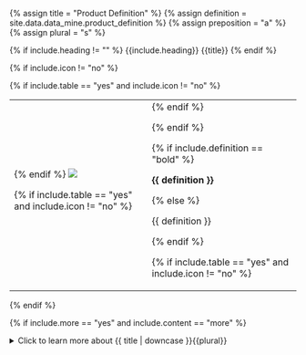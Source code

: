 <!--------------------------------------------- TITLE AND DEFINITION starts -->

{% assign title = "Product Definition" %}
{% assign definition = site.data.data_mine.product_definition %}
{% assign preposition = "a" %}
{% assign plural = "s" %}

<!--------------------------------------------- TITLE AND DEFINITION ends -->

{% if include.heading != "" %}
{{include.heading}} {{title}}
{% endif %}

{% if include.icon != "no" %} 

{% if include.table == "yes" and include.icon != "no" %}
<table class="definitionTable"><tr><td>
{% endif %}

<img src='images/icons/{{include.icon}}{{ title | downcase | replace: " ", "-" }}.png' />

{% if include.table == "yes" and include.icon != "no" %}
</td><td>
{% endif %}

{% endif %}

{% if include.definition == "bold" %}

<strong>{{ definition }}</strong>

{% else %}

{{ definition }}

{% endif %}

{% if include.table == "yes" and include.icon != "no" %}
</td></tr></table>
{% endif %}

{% if include.more == "yes" and include.content == "more" %}
<details class="detailsCollapsible"><summary class="nobr">Click to learn more about {{ title | downcase }}{{plural}}
</summary>
{% endif %}

{% if include.content != "no" %}

<!--------------------------------------------- CONTENT starts -->

A bot may feature multiple products, thus, there may be multiple product definitions. Three main aspects need to be defined in terms of products: the characteristics of the dataset, the composition of each record, and the way records are calculated.

{% include note.html content="A product definition usually references a plotter module, which provides a graphic representation of the underlying dataset" %}

<!--------------------------------------------- CONTENT ends -->

{% endif %}

{% if include.more == "yes" and include.content != "more" %}
<details class="detailsCollapsible"><summary class="nobr">Click to learn more about {{ title | downcase }}{{plural}}
</summary>
{% endif %}

{% if include.adding != "" %}

{{include.adding}} Adding {{preposition}} {{title}} Node

<!--------------------------------------------- ADDING starts -->

To add a product definition, select *Add Product Definition* on the bot's node menu. A product definition is created along with the basic structure of nodes required to make up a product.

<!--------------------------------------------- ADDING ends -->

{% endif %}

{% if include.configuring != "" %}

{{include.configuring}} Configuring the {{title}}

<!--------------------------------------------- CONFIGURING starts -->

Select *Configure Product* on the menu to access the configuration.

```json
{
  "codeName": "New-Product-Name",
  "singularVariableName": "newProductName",
  "pluralVariableName": "newProductNames"
}
```

* ```codeName``` is the name of the product as it is used within the bot's code.

* ```singularVariableName``` is the singular form of the name of the variable representing the product, as is used on strategies (*i.e.:* ```bollingerChannel.direction```, where *bollingerChannel* is the name of the product as defined in its configuration and *direction* is the name of the property.

* ```pluralVariableName``` is the plural form of the variable.

<!--------------------------------------------- CONFIGURING ends -->

{% endif %}

{% if include.starting != "" %}

{{include.starting}} Starting {{preposition}} {{title}}

<!--------------------------------------------- STARTING starts -->

XXXXXXXXXXXXXXXXXXXXXXXXXXXXXXXXXXXXXXXXXXXXXXXXXXXXXX

<!--------------------------------------------- STARTING ends -->

{% endif %}

{% if include.more == "yes" %}
</details>
{% endif %}